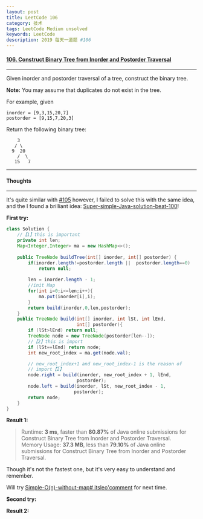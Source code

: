 ```yaml
---
layout: post
title: LeetCode 106
category: 技术
tags: LeetCode Medium unsolved
keywords: LeetCode
description: 2019 每天一道题 #106
---
```


#### [106. Construct Binary Tree from Inorder and Postorder Traversal](https://leetcode.com/problems/construct-binary-tree-from-inorder-and-postorder-traversal/)
---
Given inorder and postorder traversal of a tree, construct the binary tree.

**Note:**
You may assume that duplicates do not exist in the tree.

For example, given
```
inorder = [9,3,15,20,7]
postorder = [9,15,7,20,3]
```
Return the following binary tree:
```
    3
   / \
  9  20
    /  \
   15   7
```
---
#### Thoughts
---
 It's quite similar with [#105](http://www.wushifengzi.xyz/2019/03/31/LeetCode-105.html) however, I failed to solve this with the same idea, and the I found a brilliant idea: [Super-simple-Java-solution-beat-100](https://leetcode.com/problems/construct-binary-tree-from-inorder-and-postorder-traversal/discuss/166210/)!

**First try:**
```Java
class Solution {
    //【1】this is important
    private int len;
    Map<Integer,Integer> ma = new HashMap<>();
    
    public TreeNode buildTree(int[] inorder, int[] postorder) {
        if(inorder.length!=postorder.length ||  postorder.length==0)
            return null;
        
        len = inorder.length - 1;
        //init Map
        for(int i=0;i<=len;i++){
            ma.put(inorder[i],i);
        }
        return build(inorder,0,len,postorder);
    }
    public TreeNode build(int[] inorder, int lSt, int lEnd, 
                          int[] postorder){
        if (lSt>lEnd) return null;
        TreeNode node = new TreeNode(postorder[len--]);
        //【2】this is import
        if (lSt==lEnd) return node;        
        int new_root_index = ma.get(node.val);

        // new_root_index+1 and new_root_index-1 is the reason of
        // import【2】
        node.right = build(inorder, new_root_index + 1, lEnd,
                          postorder);
        node.left = build(inorder, lSt, new_root_index - 1,
                         postorder);
        return node;
    }
}
```

**Result 1:**
> Runtime: **3 ms**, faster than **80.87%** of Java online submissions for Construct Binary Tree from Inorder and Postorder Traversal.  
Memory Usage: **37.3 MB**, less than **79.10%** of Java online submissions for Construct Binary Tree from Inorder and Postorder Traversal.

Though it's not the fastest one, but it's very easy to understand and remember.

Will try [Simple-O(n)-without-map# itsleo'comment](https://leetcode.com/problems/construct-binary-tree-from-preorder-and-inorder-traversal/discuss/34543/) for next time.

**Second try:**


**Result 2:**

